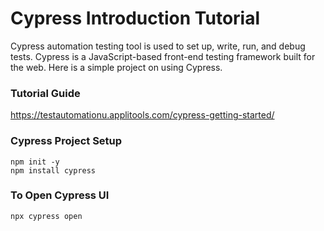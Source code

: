 # Cypress Introduction Tutorial
 Cypress automation testing tool is used to set up, write, run, and debug tests. Cypress is a JavaScript-based front-end testing framework built for the web. Here is a simple project on using Cypress.

 ### Tutorial Guide
 https://testautomationu.applitools.com/cypress-getting-started/

 ### Cypress Project Setup
 ```
 npm init -y
 npm install cypress
 ```
 ### To Open Cypress UI
 ```
 npx cypress open
 ```
